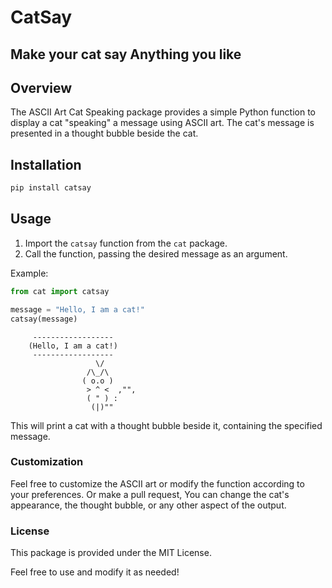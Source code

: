 # CatSay

## Make your cat say Anything you like

## Overview

The ASCII Art Cat Speaking package provides a simple Python function to display a cat "speaking" a message using ASCII art. The cat's message is presented in a thought bubble beside the cat.

## Installation

```bash
pip install catsay
```
## Usage

1. Import the `catsay` function from the `cat` package.
2. Call the function, passing the desired message as an argument.

Example:

```python
from cat import catsay

message = "Hello, I am a cat!"
catsay(message)
```
```
     ------------------       
    (Hello, I am a cat!)
     ------------------   
                   \/     
                 /\_/\
                ( o.o )
                 > ^ <  ,"",
                 ( " ) :
                  (|)""
```
This will print a cat with a thought bubble beside it, containing the specified message.

### Customization
Feel free to customize the ASCII art or modify the function according to your preferences. Or make a pull request, You can change the cat's appearance, the thought bubble, or any other aspect of the output.

### License
This package is provided under the MIT License.

Feel free to use and modify it as needed!